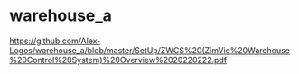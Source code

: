 # warehouse_a
https://github.com/Alex-Logos/warehouse_a/blob/master/SetUp/ZWCS%20(ZimVie%20Warehouse%20Control%20System)%20Overview%2020220222.pdf
